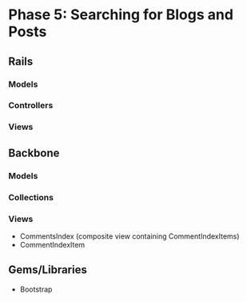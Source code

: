 # Phase 5: Searching for Blogs and Posts

## Rails
### Models

### Controllers

### Views

## Backbone
### Models

### Collections

### Views
* CommentsIndex (composite view containing CommentIndexItems)
* CommentIndexItem

## Gems/Libraries
* Bootstrap
